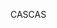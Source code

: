 <span data-ttu-id="9a133-101">CAS</span><span class="sxs-lookup"><span data-stu-id="9a133-101">CAS</span></span>